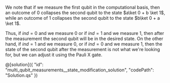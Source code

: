 We note that if we measure the first qubit in the computational basis, then an outcome of $0$ collapses the second qubit to the state $a\ket 0 + b \ket 1$, while an outcome of $1$ collapses the second qubit to the state $b\ket 0 + a \ket 1$.

Thus, if $ind=0$ and we measure $0$ or if $ind=1$ and we measure $1$, then after the measurement the second qubit will be in the desired state. On the other hand, if $ind=1$ and we measure $0$, or if $ind=0$ and we measure $1$, then the state of the second qubit after the measurement is not what we're looking for, but we can adjust it using the Pauli X gate.

@[solution]({
    "id": "multi_qubit_measurements__state_modification_solution",
    "codePath": "Solution.qs"
})
